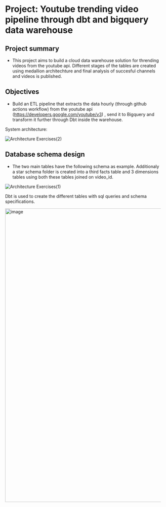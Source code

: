 # Project: Youtube trending video pipeline through dbt and bigquery data warehouse
## Project summary
- This project aims to build a cloud data warehouse solution for thrending videos from the youtube api. Different stages of the tables are created using medallion architechture and final analysis of succesful channels and videos is published.
## Objectives
- Build an ETL pipeline that extracts the data hourly (through github actions workflow) from the youtube api (https://developers.google.com/youtube/v3) , send it to Bigquery and transform it further through Dbt inside the warehouse. 

System architecture:

![Architecture Exercises(2)](https://github.com/user-attachments/assets/86140cc2-b62c-4593-81ce-1d2920d7f89c)

## Database schema design 

- The two main tables have the following schema as example. Additionaly a star schema folder is created into a third facts table and 3 dimensions tables using both these tables joined on video_id.

![Architecture Exercises(1)](https://github.com/user-attachments/assets/f67d3577-20d2-4ce4-a44d-aaa07dbfd6d0)


Dbt is used to create the different tables with sql queries and schema specifications.

<img width="961" height="947" alt="image" src="https://github.com/user-attachments/assets/d85ca339-1650-40a6-bb72-547b349805a1" />
